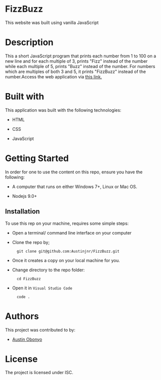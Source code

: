 # FizzBuzz
This website was built using vanilla JavaScript

# Description
This a short JavaScript program that prints each number from 1 to 100 on a new line and for each multiple of 3, prints "Fizz" instead of the number while each multiple of 5, prints "Buzz" instead of the number.   For numbers which are multiples of both 3 and 5, it prints "FizzBuzz" instead of the number.Access the web application via <a href ="https://fizz-buzz-theta.vercel.app/">this link.</a>

# Built with 
This application was built with the following technologies:

- HTML

- CSS

- JavaScript


# Getting Started 
In order for one to use the content on this repo, ensure you have the following:

- A computer that runs on either Windows 7+, Linux or Mac OS.

- Nodejs 9.0+

## Installation 
To use this rep on your machine, requires some simple steps:
- Open a terminal/ command line interface on your computer
- Clone the repo by;

        git clone git@github.com:Austinjnr/FizzBuzz.git

- Once it creates a copy on your local machine for you.
- Change directory to the repo folder:

        cd FizzBuzz

- Open it in ``Visual Studio Code``

        code .


# Authors
This project was contributed to by:
- [Austin Obonyo](https://github.com/Austinjnr)

# License
The project is licensed under ISC.
